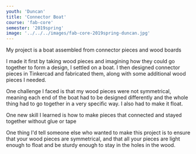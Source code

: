 ```yaml
---
youth: 'Duncan'
title: 'Connector Boat'
course: 'fab-core'
semester: '2019spring'
image: '../../../images/fab-core-2019spring-duncan.jpg'
---
```


My project is a boat assembled from connector pieces and wood boards

I made it first by taking wood pieces and imagining how they could go together to form a design, I settled on a boat. I then designed connector pieces in Tinkercad and fabricated them, along with some additional wood pieces I needed.

One challenge I faced is that my wood pieces were not symmetrical, meaning each end of the boat had to be designed differently and the whole thing had to go together in a very specific way. I also had to make it float.

One new skill I learned is how to make pieces that connected and stayed together without glue or tape

One thing I'd tell someone else who wanted to make this project is to ensure that your wood pieces are symmetrical, and that all your pieces are light enough to float and be sturdy enough to stay in the holes in the wood.
